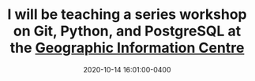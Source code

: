 ---
layout: post
title: I will be teaching a series workshop on Git, Python, and PostgreSQL at the <a href="https://gic.geog.mcgill.ca/workshops/">Geographic Information Centre</a>
date: 2020-10-14 16:01:00-0400
inline: true
related_posts: false
---